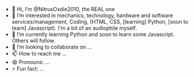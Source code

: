 - 👋 Hi, I’m @NitrusOxdie2010, the REAL one
- 👀 I’m interested in mechanics, technology, hardware and software services/management, Coding, (HTML, CSS, [learning] Python, [soon to learn] Javascript). I'm a bit of an audiophile myself.
- 🌱 I’m currently learning Python and soon to learn some Javascript. Others will follow.
- 💞️ I’m looking to collaborate on ...
- 📫 How to reach me ...
- 😄 Pronouns: ...
- ⚡ Fun fact: ...

<!---
NitrusOxdie2010/NitrusOxdie2010 is a ✨ special ✨ repository because its `README.md` (this file) appears on your GitHub profile.
You can click the Preview link to take a look at your changes.
--->
